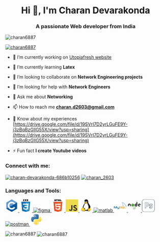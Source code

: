 <h1 align="center">Hi 👋, I'm Charan Devarakonda</h1>
<h3 align="center">A passionate Web developer from India</h3>

<p align="left"> <img src="https://komarev.com/ghpvc/?username=charan6887&label=Profile%20views&color=0e75b6&style=flat" alt="charan6887" /> </p>

<p align="left"> <a href="https://github.com/ryo-ma/github-profile-trophy"><img src="https://github-profile-trophy.vercel.app/?username=charan6887" alt="charan6887" /></a> </p>

- 🔭 I’m currently working on [Utopiafresh website](utopiafresh.in)

- 🌱 I’m currently learning **Latex**

- 👯 I’m looking to collaborate on **Network Engineering projects**

- 🤝 I’m looking for help with **Network Engineers**

- 💬 Ask me about **Networking**

- 📫 How to reach me **charan.d2603@gmail.com**

- 📄 Know about my experiences [https://drive.google.com/file/d/19SVrI7D2yrLGuFE9Y-j3zBqBzGllG55X/view?usp=sharing](https://drive.google.com/file/d/19SVrI7D2yrLGuFE9Y-j3zBqBzGllG55X/view?usp=sharing)

- ⚡ Fun fact **I create Youtube videos**

<h3 align="left">Connect with me:</h3>
<p align="left">
<a href="https://linkedin.com/in/charan-devarakonda-686b10256" target="blank"><img align="center" src="https://raw.githubusercontent.com/rahuldkjain/github-profile-readme-generator/master/src/images/icons/Social/linked-in-alt.svg" alt="charan-devarakonda-686b10256" height="30" width="40" /></a>
<a href="https://www.hackerrank.com/charan_2603" target="blank"><img align="center" src="https://raw.githubusercontent.com/rahuldkjain/github-profile-readme-generator/master/src/images/icons/Social/hackerrank.svg" alt="charan_2603" height="30" width="40" /></a>
</p>

<h3 align="left">Languages and Tools:</h3>
<p align="left"> <a href="https://www.cprogramming.com/" target="_blank" rel="noreferrer"> <img src="https://raw.githubusercontent.com/devicons/devicon/master/icons/c/c-original.svg" alt="c" width="40" height="40"/> </a> <a href="https://www.w3schools.com/css/" target="_blank" rel="noreferrer"> <img src="https://raw.githubusercontent.com/devicons/devicon/master/icons/css3/css3-original-wordmark.svg" alt="css3" width="40" height="40"/> </a> <a href="https://www.figma.com/" target="_blank" rel="noreferrer"> <img src="https://www.vectorlogo.zone/logos/figma/figma-icon.svg" alt="figma" width="40" height="40"/> </a> <a href="https://www.w3.org/html/" target="_blank" rel="noreferrer"> <img src="https://raw.githubusercontent.com/devicons/devicon/master/icons/html5/html5-original-wordmark.svg" alt="html5" width="40" height="40"/> </a> <a href="https://developer.mozilla.org/en-US/docs/Web/JavaScript" target="_blank" rel="noreferrer"> <img src="https://raw.githubusercontent.com/devicons/devicon/master/icons/javascript/javascript-original.svg" alt="javascript" width="40" height="40"/> </a> <a href="https://www.linux.org/" target="_blank" rel="noreferrer"> <img src="https://raw.githubusercontent.com/devicons/devicon/master/icons/linux/linux-original.svg" alt="linux" width="40" height="40"/> </a> <a href="https://www.mathworks.com/" target="_blank" rel="noreferrer"> <img src="https://upload.wikimedia.org/wikipedia/commons/2/21/Matlab_Logo.png" alt="matlab" width="40" height="40"/> </a> <a href="https://www.mysql.com/" target="_blank" rel="noreferrer"> <img src="https://raw.githubusercontent.com/devicons/devicon/master/icons/mysql/mysql-original-wordmark.svg" alt="mysql" width="40" height="40"/> </a> <a href="https://nodejs.org" target="_blank" rel="noreferrer"> <img src="https://raw.githubusercontent.com/devicons/devicon/master/icons/nodejs/nodejs-original-wordmark.svg" alt="nodejs" width="40" height="40"/> </a> <a href="https://www.photoshop.com/en" target="_blank" rel="noreferrer"> <img src="https://raw.githubusercontent.com/devicons/devicon/master/icons/photoshop/photoshop-line.svg" alt="photoshop" width="40" height="40"/> </a> <a href="https://postman.com" target="_blank" rel="noreferrer"> <img src="https://www.vectorlogo.zone/logos/getpostman/getpostman-icon.svg" alt="postman" width="40" height="40"/> </a> <a href="https://www.python.org" target="_blank" rel="noreferrer"> <img src="https://raw.githubusercontent.com/devicons/devicon/master/icons/python/python-original.svg" alt="python" width="40" height="40"/> </a> </p>

<p><img align="left" src="https://github-readme-stats.vercel.app/api/top-langs?username=charan6887&show_icons=true&locale=en&layout=compact" alt="charan6887" /></p>

<p>&nbsp;<img align="center" src="https://github-readme-stats.vercel.app/api?username=charan6887&show_icons=true&locale=en" alt="charan6887" /></p>
